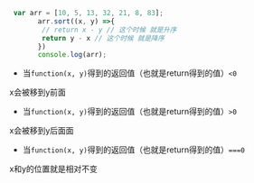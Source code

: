 ```javascript
 var arr = [10, 5, 13, 32, 21, 8, 83];
       arr.sort((x, y) =>{
        // return x - y // 这个时候 就是升序
        return y - x // 这个时候 就是降序
       })
       console.log(arr);
```

- 当`function(x, y)`得到的返回值（也就是return得到的值）`<0` 

x会被移到y前面 

- 当`function(x, y)`得到的返回值（也就是return得到的值）`>0` 

x会被移到y后面面 

- 当`function(x, y)`得到的返回值（也就是return得到的值）`===0` 

x和y的位置就是相对不变